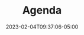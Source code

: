 ---
title: "Agenda"
date: 2023-02-04T09:37:06-05:00
url: /agenda
layout: list

days:  
  - id: 2025mty
    enabled: true
    title_short: Martes
    title_full: Martes 21 de octubre
    rooms: ["Auditorio", "Salon 101 C", "Salon 101 D", "Salon 204"]
    schedule_items: 
      - type: timelabel
        label: "9:00"
        gridarea: "1/1/2/2"
      - type: activity
        label: "Bienvenida"
        gridarea: "1/2/2/6"
        timelabel: "9:00 - 9:10"
        gridaream: "1/1/2/2"

      - type: timelabel
        label: "9:10"
        gridarea: "2/1/3/2"
      - type: activity
        label: "Remembranza 10 años, Pedro Galván"
        gridarea: "2/2/3/6"
        timelabel: "9:10 - 9:20"
        gridaream: "2/1/3/2"

      - type: timelabel
        label: "9:20"
        gridarea: "3/1/4/2"

      - type: timelabel
        label: "9:50"
        gridarea: "4/1/5/2"

      - type: timelabel
        label: "10:20"
        gridarea: "5/1/6/2"

      - type: timelabel
        label: "10:50"
        gridarea: "6/1/7/2"
      - type: activity
        label: "Break"
        gridarea: "6/2/7/6"
        timelabel: "10:50 - 11:10"
        gridaream: "6/1/7/2"

      - type: timelabel
        label: "11:10"
        gridarea: "7/1/8/2"
      - type: activity
        label: "Por definir"
        gridarea: "7/2/8/6"
        timelabel: "11:10 - 11:40"
        gridaream: "7/1/8/2"

      - type: timelabel
        label: "11:40"
        gridarea: "8/1/9/2"

      - type: timelabel
        label: "12:10"
        gridarea: "9/1/10/2"
      - type: activity
        label: "Por definir"
        gridarea: "9/2/10/6"
        timelabel: "12:10 - 12:40"
        gridaream: "9/1/10/2"

      - type: timelabel
        label: "12:40"
        gridarea: "10/1/11/2"

      - type: activity
        label: "Por definir"
        gridarea: "10/2/11/3"
        timelabel: "12:40 - 13:20"
        gridaream: "10/1/11/2"

      - type: timelabel
        label: "13:20"
        gridarea: "11/1/12/2"
      - type: activity
        label: "Comida"
        gridarea: "11/2/12/6"
        timelabel: "13:20 - 14:30"
        gridaream: "14/1/15/2"

      - type: timelabel
        label: "14:30"
        gridarea: "12/1/13/2"

      - type: timelabel
        label: "15:10"
        gridarea: "13/1/14/2"

      - type: activity
        label: "Por definir"
        gridarea: "13/2/14/3"
        timelabel: "15:10 - 15:50"
        gridaream: "20/1/21/2"

      - type: timelabel
        label: "15:50"
        gridarea: "14/1/15/2"

      - type: timelabel
        label: "16:30"
        gridarea: "15/1/16/2"

      - type: timelabel
        label: "17:10"
        gridarea: "16/1/17/2"
      - type: activity
        label: "Break"
        gridarea: "16/2/17/6"
        timelabel: "17:10 - 17:30"
        gridaream: "31/1/32/2"

      - type: timelabel
        label: "17:30"
        gridarea: "17/1/18/2"

      - type: timelabel
        label: "18:10"
        gridarea: "18/1/19/2"

      - type: timelabel
        label: "18:50"
        gridarea: "19/1/20/2"
      - type: activity
        label: "Cocktail"
        gridarea: "19/2/20/6"
        timelabel: "18:50 - 19:30"
        gridaream: "40/1/41/2"

tracks:
  - slug: data-strategy
    label: Estrategia de datos
  - slug: data-science
    label: Ciencia de datos
  - slug: data-engineering
    label: Ingeniería de datos
  - slug: public-policy
    label: Politica pública

description: "Conoce la agenda de sesiones de Data Day Monterrey 2024 con charlas y talleres sobre estrategia, ingeniería y ciencia de datos."
summary: "Conoce la agenda de sesiones de Data Day Monterrey 2024 con charlas y talleres sobre estrategia, ingeniería y ciencia de datos."
---